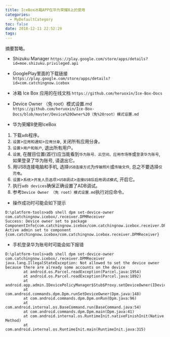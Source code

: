 ```yaml
---
title: IceBox冰箱APP在华为荣耀8上的使用
categories:
  - MyDefaultCategory
toc: false
date: 2018-12-11 22:52:29
tags:
---
```

摘要暂略。

<!-- more -->

* Shizuku Manager
`https://play.google.com/store/apps/details?id=moe.shizuku.privileged.api`

* GooglePlay里面的下载链接
`https://play.google.com/store/apps/details?id=com.catchingnow.icebox`

* 冰箱 Ice Box 应用的在线文档
`https://github.com/heruoxin/Ice-Box-Docs`

* Device Owner （免 root）模式设置.md
`https://github.com/heruoxin/Ice-Box-Docs/blob/master/Device%20Owner%20（免%20root）模式设置.md`

* 华为荣耀8使用IceBox
1. 下载`adb`程序。
2. `设置`>`应用和通知`>`应用分身`, 关闭所有应用分身。
3. `设置`>`用户和账户`, 退出所有用户。
4. `设置`, 在醒目位置(首行)应当能看到`华为账号、云空间、应用市场等`或`登录华为账号`, 如果登录了华为账号, 请退出它。
5. 用USB连接电脑和手机, 选择`USB连接方式`为`传输照片`或`传输文件`, 总之不要选择`仅充电`。
6. `设置`>`系统`>`开发人员选项`>`USB调试`>`连接USB后启用调试模式`, 开启它。
7. 执行`adb devices`确保正确设置了ADB调试。
8. 参考`Device Owner （免 root）模式设置.md`执行对应命令。

* 操作成功时可能会如下提示
```
D:\platform-tools>adb shell dpm set-device-owner com.catchingnow.icebox/.receiver.DPMReceiver
Success: Device owner set to package ComponentInfo{com.catchingnow.icebox/com.catchingnow.icebox.receiver.DPMReceiver}
Active admin set to component {com.catchingnow.icebox/com.catchingnow.icebox.receiver.DPMReceiver}
```

* 手机登录华为账号时可能会如下报错
```
D:\platform-tools>adb shell dpm set-device-owner com.catchingnow.icebox/.receiver.DPMReceiver
java.lang.IllegalStateException: Not allowed to set the device owner because there are already some accounts on the device
        at android.os.Parcel.readException(Parcel.java:1954)
        at android.os.Parcel.readException(Parcel.java:1892)
        at android.app.admin.IDevicePolicyManager$Stub$Proxy.setDeviceOwner(IDevicePolicyManager.java:5176)
        at com.android.commands.dpm.Dpm.runSetDeviceOwner(Dpm.java:148)
        at com.android.commands.dpm.Dpm.onRun(Dpm.java:96)
        at com.android.internal.os.BaseCommand.run(BaseCommand.java:54)
        at com.android.commands.dpm.Dpm.main(Dpm.java:41)
        at com.android.internal.os.RuntimeInit.nativeFinishInit(Native Method)
        at com.android.internal.os.RuntimeInit.main(RuntimeInit.java:315)
```
